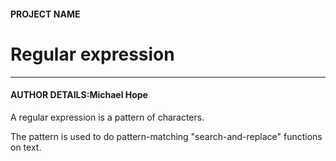 #### PROJECT NAME 

# Regular expression
---
#### AUTHOR DETAILS:Michael Hope 
<p>A regular expression is a pattern of characters.</p>

<p>The pattern is used to do pattern-matching "search-and-replace" functions on text.</p> 
